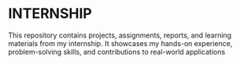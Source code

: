 # INTERNSHIP
This repository contains projects, assignments, reports, and learning materials from my internship. It showcases my hands-on experience, problem-solving skills, and contributions to real-world applications
